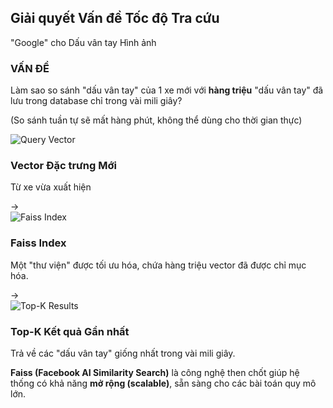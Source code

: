 <!--
  Slide này sử dụng phép ẩn dụ mạnh mẽ và một sơ đồ đơn giản để giải thích Faiss.
  - Bố cục tập trung vào một sơ đồ 3 bước: Vector mới -> Faiss Index -> Kết quả.
  - Hiệu ứng động sẽ xây dựng sơ đồ này từng bước.
-->
<section 
  data-background-image="/images/backgrounds/agenda-bg.png" 
  data-background-opacity="1"
  class="h-full"
>
  <div class="w-full h-full flex flex-col justify-center items-center">
    <h2 class="text-5xl font-extrabold mb-4 text-center text-white drop-shadow-lg">Giải quyết Vấn đề Tốc độ Tra cứu</h2>
    <p class="text-3xl text-blue-400 mb-16 text-center font-bold drop-shadow-md">"Google" cho Dấu vân tay Hình ảnh</p>
    <div class="w-full max-w-7xl mx-auto flex flex-col items-center">
      <!-- VẤN ĐỀ -->
      <div class="fragment bg-gradient-to-r from-red-900 via-red-800 to-red-700/80 border-l-4 border-yellow-400 text-white p-6 rounded-r-xl w-2/3 text-center mb-16 shadow-xl" data-fragment-index="1">
        <h3 class="font-extrabold text-2xl mb-2 text-yellow-300 drop-shadow">VẤN ĐỀ</h3>
        <p class="text-xl font-semibold">Làm sao so sánh "dấu vân tay" của 1 xe mới với <strong class="!text-yellow-300">hàng triệu</strong> "dấu vân tay" đã lưu trong database chỉ trong vài mili giây?</p>
        <p class="text-base text-gray-100 italic mt-2">(So sánh tuần tự sẽ mất hàng phút, không thể dùng cho thời gian thực)</p>
      </div>
      <!-- SƠ ĐỒ GIẢI PHÁP VỚI FAISS -->
      <div class="w-full flex items-center justify-around">
        <!-- 1. Vector mới (Query) -->
        <div class="fragment text-center w-1/4" data-fragment-index="2">
          <img src="images/icons/icon-vector.png" class="h-32 w-32 mx-auto drop-shadow-lg" alt="Query Vector"/>
          <h3 class="!text-2xl mt-4 text-white font-bold drop-shadow">Vector Đặc trưng Mới</h3>
          <p class="text-base text-white">Từ xe vừa xuất hiện</p>
        </div>
        <!-- Mũi tên -->
        <div class="fragment text-8xl text-yellow-400 drop-shadow-lg" data-fragment-index="3">&rarr;</div>
        <!-- 2. Faiss Index -->
        <div class="fragment text-center w-1/3" data-fragment-index="4">
          <img src="images/logos/faiss-logo-box.png" class="h-48 w-auto mx-auto drop-shadow-xl" alt="Faiss Index"/>
          <h3 class="!text-2xl mt-4 text-white font-bold drop-shadow">Faiss Index</h3>
          <p class="text-base text-white">Một "thư viện" được tối ưu hóa, chứa hàng triệu vector đã được chỉ mục hóa.</p>
        </div>
        <!-- Mũi tên -->
        <div class="fragment text-8xl text-yellow-400 drop-shadow-lg" data-fragment-index="5">&rarr;</div>
        <!-- 3. Kết quả -->
        <div class="fragment text-center w-1/4" data-fragment-index="6">
          <img src="images/icons/icon-top-k.png" class="h-32 w-32 mx-auto drop-shadow-lg" alt="Top-K Results"/>
          <h3 class="!text-2xl mt-4 text-white font-bold drop-shadow">Top-K Kết quả Gần nhất</h3>
          <p class="text-base text-white">Trả về các "dấu vân tay" giống nhất trong vài mili giây.</p>
        </div>
      </div>
      <p class="fragment text-xl italic text-white mt-16 w-2/3 text-center drop-shadow" data-fragment-index="7">
        <strong class="text-white">Faiss (Facebook AI Similarity Search)</strong> là công nghệ then chốt giúp hệ thống có khả năng <strong class="!text-yellow-300">mở rộng (scalable)</strong>, sẵn sàng cho các bài toán quy mô lớn.
      </p>
    </div>
  </div>
</section>
